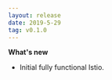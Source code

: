 ```yaml
---
layout: release
date: 2019-5-29
tag: v0.1.0
---
```


**What's new**

- Initial fully functional Istio.

